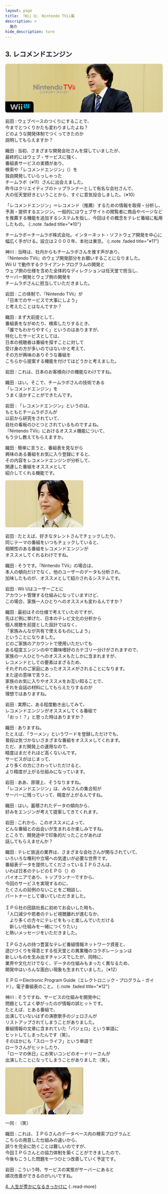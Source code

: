 ```yaml
---
layout: page
title: 『Wii U』 Nintendo TVii篇
description: >
  简介
hide_description: ture
---
```


## 3. レコメンドエンジン

<img src="/interviews/jp/WiiU/hardware/vol11/img/mainvisual3.jpg" stype="border-radius: 12px;">


岩田
: ウェブベースのつくりにすることで、<br>今までとつくりかたも変わりましたよね？<br>どのような開発体制でつくってきたのか<br>説明してもらえますか？

織田
: 当初、さまざまな開発会社さんを探していましたが、<br>最終的にはウェブ・サービスに強く、<br>番組表サービスの実積があり、<br>検索や「レコメンドエンジン」（）を<br>独自開発していらっしゃった<br>チームラボ（※11）さんに出会えました。<br>昨今はクリエイティブのトップランナーとして有名な会社さんで、<br>大の任天堂好きということから、すぐに意気投合しました。（※10）

「レコメンドエンジン」＝レコメンド（推薦）するための情報を取得・分析し、予測・提供するエンジン。一般的にはウェブサイトの閲覧者に商品やページなどを推薦する機能を追加するシステムを指し、今回はその概念をテレビ番組に転用したもの。
{:.note .faded title="※10"}

チームラボ＝チームラボ株式会社。インターネット・ソフトウェア開発を中心に幅広く手がける。設立は２０００年、本社は東京。
{:.note .faded title="※11"}

神川
: 当時は、社内からもチームラボさんを推す声があり、<br>『Nintendo TVii』のウェブ開発部分をお願いすることになりました。<br>Wii U で動作するクライアントプログラムの開発と<br>ウェブ側の仕様を含めた全体的なディレクションは任天堂で担当し、<br>サーバー開発とウェブ側の開発を<br>チームラボさんに担当していただきました。

岩田
: この体制で、『Nintendo TVii』が<br>「日本でのサービスで大事にしよう」<br>と考えたことはなんですか？

織田
: まず大前提として、<br>番組表をながめたり、検索したりするとき、<br>「誰でもわかりやすく」というのはありますが、<br>特化したサービスとしては、<br>日本の視聴者は番組を探すことに対して<br>受け身の方が多いのではないかと考えて、<br>その方が興味のありそうな番組を<br>こちらから提案する機能を付けてはどうかと考えました。

岩田
: これは、日本のお客様向けの機能なわけですね。

織田
: はい。そこで、チームラボさんの技術である<br>「レコメンドエンジン」を<br>うまく活かすことができたんです。

岩田
: 「レコメンドエンジン」というのは、<br>もともとチームラボさんが<br>以前から研究をされていて、<br>自社の看板のひとつとされているものですよね。<br>『Nintendo TVii』におけるオススメ機能について、<br>もう少し教えてもらえますか。

織田
: 簡単に言うと、番組表を見ながら<br>興味のある番組をお気に入り登録にすると、<br>その内容をレコメンドエンジンが分析して、<br>関連した番組をオススメとして<br>紹介してくれる機能です。

<img src="/interviews/jp/WiiU/hardware/vol11/img/photo7.jpg" stype="border-radius: 12px;">

岩田
: たとえば、好きなタレントさんでチェックしたり、<br>同じテーマの番組をいつもチェックしていると、<br>相関性のある番組をレコメンドエンジンが<br>オススメしてくれるわけですね。

織田
: そうです。『Nintendo TVii』の場合は、<br>本人の傾向だけでなく、他のユーザーのデータも分析され、<br>加味したものが、オススメとして紹介されるシステムです。

岩田
: Wii Uはユーザーごとに<br>アカウント管理する仕組みになっていますけど、<br>この場合、家族一人ひとりへのオススメも変わるんですか？

織田
: 最初はその仕様で考えていたのですが、<br>先ほど例に挙げた、日本のテレビ文化の分析から<br>個人視聴を前提とした設計ではなく、<br>「家族みんなが共有で使えるものにしよう」<br>ということになりました。<br>どのご家族のアカウントで使用いただいても<br>ある程度エンジンの中で趣味嗜好のカテゴリー分けがされますので、<br>家族の一人ひとりへのオススメもたしかに含まれますが、<br>レコメンドとしての要素はまざるため、<br>それぞれのご家庭にあったオススメがされることになります。<br>また逆の意味で言うと、<br>家族のお気に入りやオススメをお互い知ることで、<br>それを会話の材料にしてもらえたりするのが<br>理想ではありますね。

岩田
: 実際に、ある程度動き出してみて、<br>レコメンドエンジンがオススメしてくる番組で<br>「おっ！？」と思った時はありますか？

織田
: ありますね。<br>たとえば、「ラーメン」というワードを登録しただけでも、<br>普段は気づかないさまざまな番組をオススメしてくれます。<br>ただ、まだ開発上の運用なので、<br>精度はまだそれほど高くないんです。<br>サービスがはじまって、<br>より多くの方にさわっていただけると、<br>より精度が上がる仕組みになっています。

岩田
: ああ、原理上、そうなりますね。<br>「レコメンドエンジン」は、みなさんの集合知が<br>サーバーに残っていって、精度が上がるんですね。

織田
: はい。蓄積されたデータの傾向から、<br>好みをエンジンが考えて提案してきてくれます。

岩田
: これから、このオススメによって、<br>どんな番組との出会いが生まれるか楽しみですね。<br>ところで、開発途中で印象的だったことがあれば<br>話してもらえませんか？

織田
: テレビ放送の業界は、さまざまな会社さんが関与されていて、<br>いろいろな権利や立場への気遣いが必要な世界です。<br>番組表データを提供してくださっているＩＰＧさんは、<br>いわば日本のテレビのＥＰＧ（）の<br>パイオニアであり、トップランナーですから、<br>今回のサービスを実現するのに、<br>たくさんの前例のないことをご相談し、<br>パートナーとして導いていただきました。<br>&nbsp;<br>ＩＰＧ社の田路社長に初めてお会いした時も、<br>「人口減少や若者のテレビ視聴離れが進むなか、<br>　より多くの方々にテレビをもっと楽しんでいただける<br>　新しい仕組みを一緒につくりたい」<br>と熱いメッセージをいただきました。<br>&nbsp;<br>ＩＰＧさんの持つ豊富なテレビ番組情報ネットワーク資産と、<br>遊びづくりを得意とする任天堂との異業種のコラボレーションは<br>新しいものを生み出すチャンスでしたが、同時に、<br>業界や文化だけでなく、データの仕組みもまったく異なるため、<br>開発中はいろんな面白い現象も生まれていました。（※12）

ＥＰＧ＝Electronic Program Guide（エレクトロニック・プログラム・ガイド）。電子番組表のこと。
{:.note .faded title="※12"}

神川
: そうですね、サービスの仕組みを開発中に<br>問題としてよく挙がったのが情報の誤ヒットです。<br>たとえば、とある番組で、<br>出演していないはずの演歌歌手のジェロさんが<br>リストアップされてしまうことがありました。<br>番組情報の文章に含まれていた「パジェロ」という単語に<br>ヒットしてしまったんです（笑）。<br>そのほかにも「スローライフ」という単語で<br>ローラさんがヒットしたり、<br>「ローマの休日」にお笑いコンビのオードリーさんが<br>出演したことになってしまうことがありました（笑）。

<img src="/interviews/jp/WiiU/hardware/vol11/img/photo8.jpg" stype="border-radius: 12px;">

一同
: （笑）

織田
: これは、ＩＰＧさんのデータベース内の検索プログラムと<br>こちらの用意した仕組みの違いから、<br>誤りを完全に防ぐことは難しいのですが、<br>今回ＩＰＧさんとの協力体制を築くことができましたので、<br>今後もこうした問題を一つひとつ改善していく予定です。

岩田
: こういう時、サービスの実態がサーバーにあると<br>順次改善ができるのがいいですね。


[4. 人生が豊かになるきっかけに](4.md)
{:.read-more}
